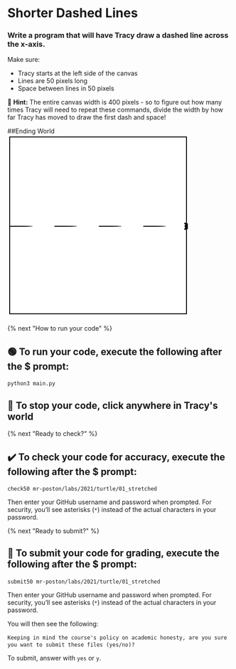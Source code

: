 # Shorter Dashed Lines
### Write a program that will have Tracy draw a dashed line across the x-axis.
Make sure:
* Tracy starts at the left side of the canvas
* Lines are 50 pixels long
* Space between lines in 50 pixels

:turtle: **Hint:** The entire canvas width is 400 pixels - so to figure out how many times Tracy will need to repeat these commands, divide the width by how far Tracy has moved to draw the first dash and space!

##Ending World
![](end_world.PNG)

{% next "How to run your code" %}

## 🟢 To run your code, execute the following after the $ prompt:
```
python3 main.py
```
## 🛑 To stop your code, click anywhere in Tracy's world


{% next "Ready to check?" %}

## :heavy_check_mark: To check your code for accuracy, execute the following after the $ prompt:
```
check50 mr-poston/labs/2021/turtle/01_stretched
```
Then enter your GitHub username and password when prompted.
For security, you’ll see asterisks (`*`) instead of the actual characters in your password.

{% next "Ready to submit?" %}

## :memo: To submit your code for grading, execute the following after the $ prompt:
```
submit50 mr-poston/labs/2021/turtle/01_stretched
```
Then enter your GitHub username and password when prompted.
For security, you’ll see asterisks (`*`) instead of the actual characters in your password.

You will then see the following:
```
Keeping in mind the course's policy on academic honesty, are you sure you want to submit these files (yes/no)?
```
To submit, answer with `yes` or `y`.
